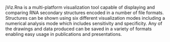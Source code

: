 jViz.Rna is a multi-platform visualization tool capable of displaying and comparing RNA secondary structures encoded in a number of file formats. Structures can be shown using six different visualization modes including a numerical analysis mode which includes sensitivity and specificity. Any of the drawings and data produced can be saved in a variety of formats enabling easy usage in publications and presentations.